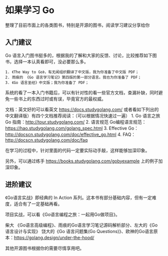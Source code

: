 # 如果学习 Go

整理了目前市面上的各类图书，特别是开源的图书，阅读学习建议分享给你

## 入门建议

Go 语言入门图书挺多的，根据我的了解和大家的反馈、讨论，比较推荐如下图书，选择一本认真看即可，没必要那么多。

    1. 《The Way to Go》，有无闻组织翻译了中文版，我为你准备了中文版 PDF；
    2. 雨痕的 《Go 语言学习笔记》第四版的第一部分语言。我也为你准备了 PDF；
    3. 《Go 语言圣经》中文版；我为你准备了 PDF；

系统的看了一本入门书籍后，可以有针对性的看一些官方文档，查漏补缺，同时避免一些书上的东西过时或有误，毕竟官方的最权威。

文档：英文好的可以看英文 <https://docs.studygolang.com/> 或者看如下列出的中文翻译版）有四个文档推荐阅读：（可以根据情况快速过一遍）
    1. Go 语言之旅 Go 指南：<http://tour.studygolang.com/>
    2. 语言规范 Go编程语言规范：<https://hao.studygolang.com/golang_spec.html>
    3. Effective Go：<http://docscn.studygolang.com/doc/effective_go.html>
    4. FAQ：<http://docscn.studygolang.com/doc/faq>

在学习的过程中，针对里面的代码一定要实际动手敲，这样能够加深印象。

另外，可以通过练手 <https://books.studygolang.com/gobyexample>  上的例子加深印象。

## 进阶建议

《Go语言实战》即经典的 In Action 系列。这本书有部分基础内容，但有一定难度，适合有了一定基础再看。

项目实战，可以看《Go语言编程之旅：一起用Go做项目》。

柴大 《Go语言高级编程》、雨痕的Go语言学习笔记源码解析部分、左大的《Go 语言设计与实现》
饶大的《Go 语言问题集(Go Questions)》、欧神的Go语言原本：<https://golang.design/under-the-hood/>

其他开源图书根据你的需要尽情享用吧。
